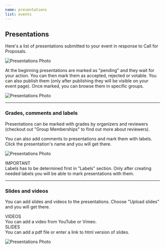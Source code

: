 ```yaml
---
name: presentations
list: events
---
```

<section>

## Presentations

Here's a list of presentations submitted to your event in response to Call for Proposals.

![Presentations Photo](/images/presentationsevent.png)

At the beginning presentations are marked as "pending" and they wait for your action. You can then mark them as accepted, rejected or votable. You can also publish them (only after publishing they will be visible on your event page). Once marked, you can browse them in specific groups.

![Presentations Photo](/images/statuses.png)

---

### Grades, comments and labels

Presentations can be marked with grades by organizers and reviewers (checkout out "Group Memberships" to find out more about reviewers).

You can also add comments to presentations and mark them with labels. Click the presentation's name and you will get there.

![Presentations Photo](/images/presdetails.png)

<article class="message is-warning">
  <div class="message-header">
    IMPORTANT
  </div>
  <div class="message-body">
    Labels has to be determined first in "Labels" section. Only after creating needed labels you will be able to mark presentations with them.
  </div>
</article>

---

### Slides and videos
You can add slides and videos to the presentations. Choose "Upload slides" and you will get there.

<article class="message is-warning">
  <div class="message-header">
    VIDEOS
  </div>
  <div class="message-body">
    You can add a video from YouTube or Vimeo.
  </div>
</article>

<article class="message is-warning">
  <div class="message-header">
    SLIDES
  </div>
  <div class="message-body">
    You can add a pdf file or enter a link to html version of slides.
  </div>
</article>

![Presentations Photo](/images/upslides.png)
</section>
